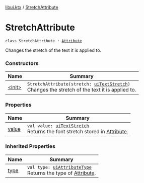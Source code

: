 [libui.ktx](../index.md) / [StretchAttribute](./index.md)

# StretchAttribute

`class StretchAttribute : `[`Attribute`](../-attribute/index.md)

Changes the stretch of the text it is applied to.

### Constructors

| Name | Summary |
|---|---|
| [&lt;init&gt;](-init-.md) | `StretchAttribute(stretch: `[`uiTextStretch`](../../libui/ui-text-stretch.md)`)`<br>Changes the stretch of the text it is applied to. |

### Properties

| Name | Summary |
|---|---|
| [value](value.md) | `val value: `[`uiTextStretch`](../../libui/ui-text-stretch.md)<br>Returns the font stretch stored in [Attribute](../-attribute/index.md). |

### Inherited Properties

| Name | Summary |
|---|---|
| [type](../-attribute/type.md) | `val type: `[`uiAttributeType`](../../libui/ui-attribute-type.md)<br>Returns the type of [Attribute](../-attribute/index.md). |

